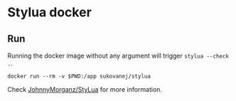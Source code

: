 # Stylua docker

## Run

Running the docker image without any argument will trigger `stylua --check .`.

```
docker run --rm -v $PWD:/app sukovanej/stylua
```

Check [JohnnyMorganz/StyLua](https://github.com/JohnnyMorganz/StyLua) for more information.
